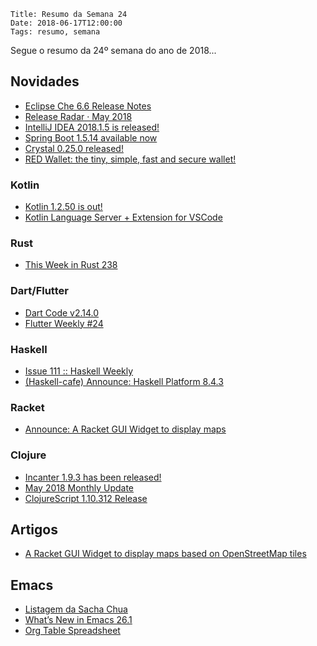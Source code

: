     Title: Resumo da Semana 24
    Date: 2018-06-17T12:00:00
    Tags: resumo, semana

Segue o resumo da 24º semana do ano de 2018...

<!-- more -->

## Novidades

* [Eclipse Che 6.6 Release Notes](https://che.eclipse.org/eclipse-che-6-6-release-notes-9a585c65b089 "Post sobre Eclipse Che 6.6 Release Notes")
* [Release Radar · May 2018](https://blog.github.com/2018-06-12-release-radar-may-2018 "Post sobre Release Radar · May 2018")
* [IntelliJ IDEA 2018.1.5 is released!](https://blog.jetbrains.com/idea/2018/06/intellij-idea-2018-1-5-is-released "Post sobre IntelliJ IDEA 2018.1.5 is released!")
* [Spring Boot 1.5.14 available now](https://spring.io/blog/2018/06/14/spring-boot-1-5-14-available-now "Post sobre Spring Boot 1.5.14 available now")
* [Crystal 0.25.0 released!](https://crystal-lang.org/2018/06/15/crystal-0.25.0-released.html "Post sobre Crystal 0.25.0 released!")
* [RED Wallet: the tiny, simple, fast and secure wallet!](https://www.red-lang.org/2018/06/red-wallet-tiny-simple-fast-and-secure.html "Post sobre RED Wallet: the tiny, simple, fast and secure wallet!")

### Kotlin

* [Kotlin 1.2.50 is out!](https://blog.jetbrains.com/kotlin/2018/06/kotlin-1-2-50-is-out "Post sobre Kotlin 1.2.50 is out!")
* [Kotlin Language Server + Extension for VSCode](https://github.com/fwcd/KotlinLanguageServer/releases "Post sobre Kotlin Language Server + Extension for VSCode")

### Rust

* [This Week in Rust 238](https://this-week-in-rust.org/blog/2018/06/12/this-week-in-rust-238 "Post sobre This Week in Rust 238")

### Dart/Flutter

* [Dart Code v2.14.0](https://dartcode.org/releases/v2-14 "Post sobre Dart Code v2.14.0")
* [Flutter Weekly #24](https://mailchi.mp/cf09a675ce57/flutter-weekly-298361 "Post sobre Flutter Weekly #24")

### Haskell

* [Issue 111 :: Haskell Weekly](https://haskellweekly.news/issues/111.html "Post sobre Issue 111 :: Haskell Weekly")
* [(Haskell-cafe) Announce: Haskell Platform 8.4.3](https://mail.haskell.org/pipermail/haskell-cafe/2018-June/129256.html "Post sobre [Haskell-cafe] Announce: Haskell Platform 8.4.3")

### Racket

* [Announce: A Racket GUI Widget to display maps](https://groups.google.com/forum/?hl=pt-BR#!topic/racket-users/BUnvsTDJZlo "Post sobre Announce: A Racket GUI Widget to display maps")

### Clojure

* [Incanter 1.9.3 has been released!](https://data-sorcery.org/2018/06/10/incanter-1-9-3-has-been-released "Post sobre Incanter 1.9.3 has been released!")
* [May 2018 Monthly Update](https://www.clojuriststogether.org/news/may-2018-monthly-update "Post sobre May 2018 Monthly Update")
* [ClojureScript 1.10.312 Release](https://clojurescript.org/news/2018-06-15-release "Post sobre ClojureScript 1.10.312 Release")

## Artigos

* [A Racket GUI Widget to display maps based on OpenStreetMap tiles](https://alex-hhh.github.io/2018/06/a-racket-gui-widget-to-display-maps-based-on-openstreetmap-tiles.html "Artigo sobre [A Racket GUI Widget to display maps based on OpenStreetMap tiles]")

## Emacs

* [Listagem da Sacha Chua](http://sachachua.com/blog/category/emacs-news "Post sobre Listagem da Sacha Chua")
* [What’s New in Emacs 26.1](https://www.masteringemacs.org/article/whats-new-in-emacs-26-1 "Post sobre What’s New in Emacs 26.1")
* [Org Table Spreadsheet](https://scripter.co/notes/org-table-spreadsheet "Post sobre Org Table Spreadsheet")

